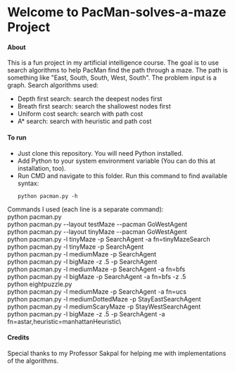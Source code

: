 # Welcome to PacMan-solves-a-maze Project

#### About

This is a fun project in my artificial intelligence course. The goal is to use search algorithms
to help PacMan find the path through a maze. The path is something like "East, South, South, West, South". 
The problem input is a graph. Search algorithms used:
- Depth first search: search the deepest nodes first
- Breath first search: search the shallowest nodes first
- Uniform cost search: search with path cost 
- A* search: search with heuristic and path cost

#### To run

- Just clone this repository. You will need Python installed.
- Add Python to your system environment variable (You can do this at installation, too).
- Run CMD and navigate to this folder.
Run this command to find available syntax:
	```
	python pacman.py -h
	```
Commands I used (each line is a separate command):\
	python pacman.py\
	python pacman.py --layout testMaze --pacman GoWestAgent\
	python pacman.py --layout tinyMaze --pacman GoWestAgent\
	python pacman.py -l tinyMaze -p SearchAgent -a fn=tinyMazeSearch\
	python pacman.py -l tinyMaze -p SearchAgent\
	python pacman.py -l mediumMaze -p SearchAgent\
	python pacman.py -l bigMaze -z .5 -p SearchAgent\
	python pacman.py -l mediumMaze -p SearchAgent -a fn=bfs\
	python pacman.py -l bigMaze -p SearchAgent -a fn=bfs -z .5\
	python eightpuzzle.py\
	python pacman.py -l mediumMaze -p SearchAgent -a fn=ucs\
	python pacman.py -l mediumDottedMaze -p StayEastSearchAgent\
	python pacman.py -l mediumScaryMaze -p StayWestSearchAgent\
	python pacman.py -l bigMaze -z .5 -p SearchAgent -a fn=astar,heuristic=manhattanHeuristic\ 

#### Credits

Special thanks to my Professor Sakpal for helping me with implementations of the algorithms.